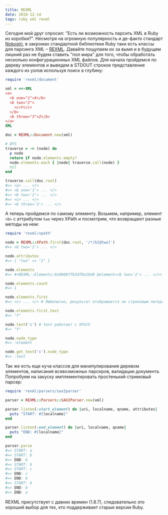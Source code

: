 ```yaml
---
title: REXML
date: 2018-12-14
tags: ruby xml rexml
---
```


Сегодня мой друг спросил: "Есть ли возможность парсить XML в Ruby из коробки?". Несмотря на огромную популярность и де-факто стандарт [Nokogiri](http://nokogiri.org), в закромах стандартной библиотеки Ruby таки есть классы для парсинга XML – [REXML](https://ruby-doc.org/stdlib-2.5.0/libdoc/rexml/rdoc/REXML.html). Давайте пощупаем их за вымя и в будущем лишний раз не будем ставить "пол мира" для того, чтобы обработать несколько конфигурационных XML файлов. Для начала пройдемся по дереву элементов и выведем в STDOUT строкое представление каждого из узлов используя поиск в глубину:

```ruby
require 'rexml/document'

xml = <<-XML
<a>
  <b one="1">X</b>
  <b two="2">
    <c>Y</c>
  </b>
  <b three="3">Z</b>
</a>
XML

doc = REXML::Document.new(xml)

# DFS
traverse = -> (node) do
  p node
  return if node.elements.empty?
  node.elements.each { |node| traverse.call(node) }
  nil
end

traverse.call(doc.root)
#=> <a> ... </>
#=> <b one='1'> ... </>
#=> <b two='2'> ... </>
#=> <c> ... </>
#=> <b three='3'> ... </>
``` 

А теперь пройдемся по самому элементу. Возьмем, например, элемент `<b>` с аттрибутом `two` через XPath и посмотрим, что возвращают разные методы на нем:

```ruby
require 'rexml/xpath'

node = REXML::XPath.first(doc.root, '/*/b[@two]')
#=> <b two='2'> ... </>

node.attributes
#=> { "two" => "2" }

node.elements
#=> #<REXML::Elements:0x00007fb3df8a19d0 @element=<b two='2'> ... </>>

node.elements.count
#=> 1

node.elements.first 
#=> <c> ... </> # Любопытно, результат отображается не строковым литералом

node.elements.first.text
#=> "Y"

node.text('c') # text работает с XPath
#=> "Y"

node.node_type
#=> :element

node.get_text('c').node_type
#=> :text
```

Так же есть еще куча классов для манипулирования деревом элементов, написания всевозможных парсеров, валидации документа. Попробуем на закуску имплементировать простенький стримовый парсер:

```ruby
require 'rexml/parsers/sax2parser'

parser = REXML::Parsers::SAX2Parser.new(xml)

parser.listen(:start_element) do |uri, localname, qname, attributes|
  puts "START: #{localname}"
end

parser.listen(:end_element) do |uri, localname, qname|
  puts "END: #{localname}"
end

parser.parse
#=> START: a
#=> START: b
#=> END: b
#=> START: b
#=> START: c
#=> END: c
#=> END: b
#=> START: b
#=> END: b
#=> END: a
```

REXML присутствует с давних времен (1.8.7), следовательно это хороший выбор для тех, кто поддерживает старые версии Ruby.
